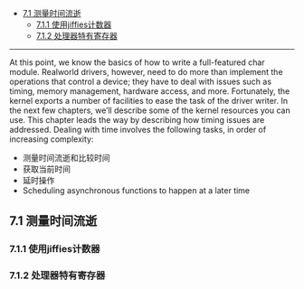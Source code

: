* [7.1 测量时间流逝](#7.1)
    * [7.1.1 使用jiffies计数器](#7.1.1)
    * [7.1.2 处理器特有寄存器](#7.1.2)

***

At this point, we know the basics of how to write a full-featured char module. Realworld drivers, however, need to do more than implement the operations that control a device; they have to deal with issues such as timing, memory management, hardware access, and more. Fortunately, the kernel exports a number of facilities to ease the task of the driver writer. In the next few chapters, we’ll describe some of the kernel resources you can use. This chapter leads the way by describing how timing issues are addressed. Dealing with time involves the following tasks, in order of increasing complexity:

* 测量时间流逝和比较时间
* 获取当前时间
* 延时操作
* Scheduling asynchronous functions to happen at a later time

<h2 id="7.1">7.1 测量时间流逝</h2>




<h3 id="7.1.1">7.1.1 使用jiffies计数器</h3>




<h3 id="7.1.2">7.1.2 处理器特有寄存器</h3>



